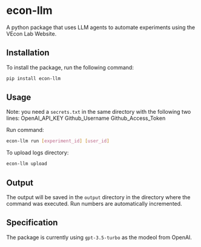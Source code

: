 # econ-llm
A python package that uses LLM agents to automate experiments using the VEcon Lab Website.

## Installation
To install the package, run the following command:
```bash
pip install econ-llm
```

## Usage
Note: you need a `secrets.txt` in the same directory with the following two lines:
OpenAI_API_KEY
Github_Username Github_Access_Token

Run command:
```bash
econ-llm run [experiment_id] [user_id]
```

To upload logs directory:
```bash
econ-llm upload
```

## Output
The output will be saved in the `output` directory in the directory where the command was executed. Run numbers are automatically incremented.

## Specification
The package is currently using `gpt-3.5-turbo` as the modeol from OpenAI.
